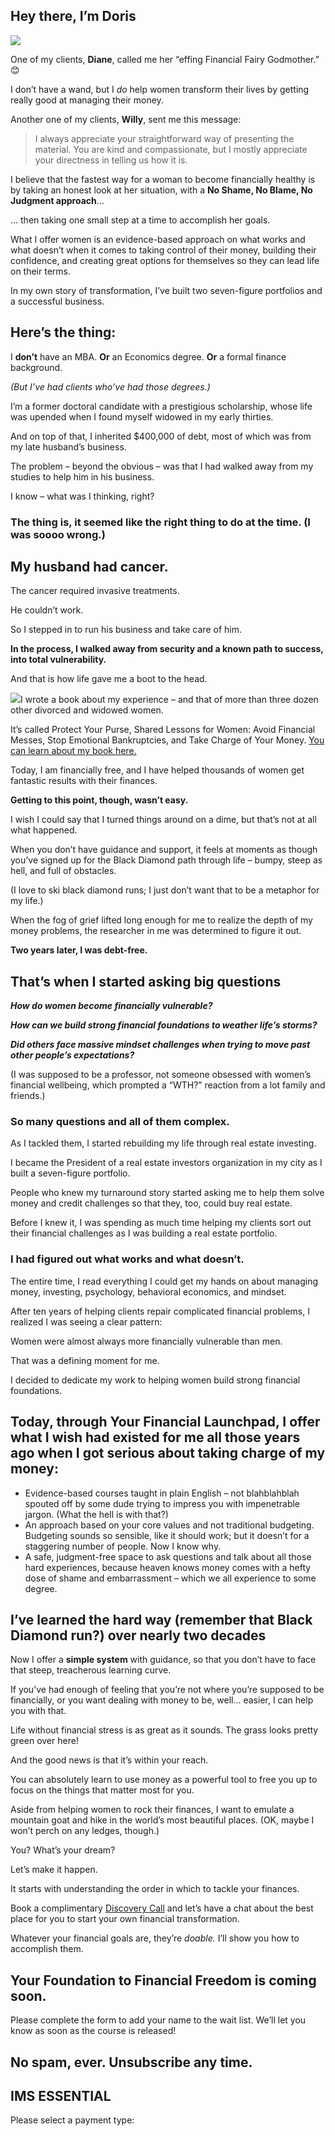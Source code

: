 ## Hey there, I’m Doris

 ![](https://yourfinanciallaunchpad.com/wp-content/uploads/2023/09/9170330.jpg)

One of my clients, **Diane**, called me her “effing Financial Fairy Godmother.” 😊

I don’t have a wand, but I *do* help women transform their lives by getting really good at managing their money.

Another one of my clients, **Willy**, sent me this message:

> I always appreciate your straightforward way of presenting the material. You are kind and compassionate, but I mostly appreciate your directness in telling us how it is.

I believe that the fastest way for a woman to become financially healthy is by taking an honest look at her situation, with a **No Shame, No Blame, No Judgment approach**…

… then taking one small step at a time to accomplish her goals.

What I offer women is an evidence-based approach on what works and what doesn’t when it comes to taking control of their money, building their confidence, and creating great options for themselves so they can lead life on their terms.

In my own story of transformation, I’ve built two seven-figure portfolios and a successful business.

## Here’s the thing:

I **don’t** have an MBA. **Or** an Economics degree. **Or** a formal finance background.

*(But I’ve had clients who’ve had those degrees.)*

I’m a former doctoral candidate with a prestigious scholarship, whose life was upended when I found myself widowed in my early thirties.

And on top of that, I inherited $400,000 of debt, most of which was from my late husband’s business.

The problem – beyond the obvious – was that I had walked away from my studies to help him in his business.

I know – what was I thinking, right?

### The thing is, it seemed like the right thing to do at the time. (I was soooo wrong.)

## My husband had cancer.

The cancer required invasive treatments.

He couldn’t work.

So I stepped in to run his business and take care of him.

**In the process, I walked away from security and a known path to success, into total vulnerability.**

And that is how life gave me a boot to the head.

![](https://yourfinanciallaunchpad.com/wp-content/uploads/2018/12/Book-image-1-300x200.jpg)I wrote a book about my experience – and that of more than three dozen other divorced and widowed women.

It’s called Protect Your Purse, Shared Lessons for Women: Avoid Financial Messes, Stop Emotional Bankruptcies, and Take Charge of Your Money. [You can learn about my book here.](https://yourfinanciallaunchpad.com/book/)

Today, I am financially free, and I have helped thousands of women get fantastic results with their finances.

**Getting to this point, though, wasn’t easy.**

I wish I could say that I turned things around on a dime, but that’s not at all what happened.

When you don’t have guidance and support, it feels at moments as though you’ve signed up for the Black Diamond path through life – bumpy, steep as hell, and full of obstacles.

(I love to ski black diamond runs; I just don’t want that to be a metaphor for my life.)

When the fog of grief lifted long enough for me to realize the depth of my money problems, the researcher in me was determined to figure it out.

**Two years later, I was debt-free.**

## That’s when I started asking big questions

***How do women become financially vulnerable?***

***How can we build strong financial foundations to weather life’s storms?***

***Did others face massive mindset challenges when trying to move past other people’s expectations?***

(I was supposed to be a professor, not someone obsessed with women’s financial wellbeing, which prompted a “WTH?” reaction from a lot family and friends.)  
  

### So many questions and all of them complex.

  
As I tackled them, I started rebuilding my life through real estate investing.

I became the President of a real estate investors organization in my city as I built a seven-figure portfolio.

People who knew my turnaround story started asking me to help them solve money and credit challenges so that they, too, could buy real estate.

Before I knew it, I was spending as much time helping my clients sort out their financial challenges as I was building a real estate portfolio.  
  

### I had figured out what works and what doesn’t.

  
The entire time, I read everything I could get my hands on about managing money, investing, psychology, behavioral economics, and mindset.

After ten years of helping clients repair complicated financial problems, I realized I was seeing a clear pattern:

Women were almost always more financially vulnerable than men.

That was a defining moment for me.

I decided to dedicate my work to helping women build strong financial foundations.

## Today, through Your Financial Launchpad, I offer what I wish had existed for me all those years ago when I got serious about taking charge of my money:

- Evidence-based courses taught in plain English – not blahblahblah spouted off by some dude trying to impress you with impenetrable jargon. (What the hell is with that?)
- An approach based on your core values and not traditional budgeting. Budgeting sounds so sensible, like it should work; but it doesn’t for a staggering number of people. Now I know why.
- A safe, judgment-free space to ask questions and talk about all those hard experiences, because heaven knows money comes with a hefty dose of shame and embarrassment – which we all experience to some degree.

## I’ve learned the hard way (remember that Black Diamond run?) over nearly two decades

Now I offer a **simple system** with guidance, so that you don’t have to face that steep, treacherous learning curve.

If you’ve had enough of feeling that you’re not where you’re supposed to be financially, or you want dealing with money to be, well… easier, I can help you with that.

Life without financial stress is as great as it sounds. The grass looks pretty green over here!

And the good news is that it’s within your reach.

You can absolutely learn to use money as a powerful tool to free you up to focus on the things that matter most for you.

Aside from helping women to rock their finances, I want to emulate a mountain goat and hike in the world’s most beautiful places. (OK, maybe I won’t perch on any ledges, though.)

You? What’s your dream?

Let’s make it happen.

It starts with understanding the order in which to tackle your finances.

Book a complimentary [Discovery Call](https://calendly.com/yfl/discoverycall) and let’s have a chat about the best place for you to start your own financial transformation.

Whatever your financial goals are, they’re *doable.* I’ll show you how to accomplish them.

## Your Foundation to Financial Freedom is coming soon.

Please complete the form to add your name to the wait list. We’ll let you know as soon as the course is released!

## No spam, ever. Unsubscribe any time.

## IMS ESSENTIAL

Please select a payment type: